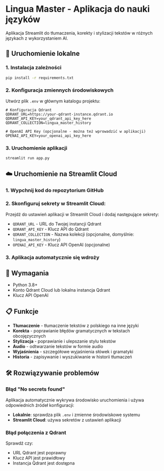 # Lingua Master - Aplikacja do nauki języków

Aplikacja Streamlit do tłumaczenia, korekty i stylizacji tekstów w różnych językach z wykorzystaniem AI.

## 🚀 Uruchomienie lokalne

### 1. Instalacja zależności

```bash
pip install -r requirements.txt
```

### 2. Konfiguracja zmiennych środowiskowych

Utwórz plik `.env` w głównym katalogu projektu:

```env
# Konfiguracja Qdrant
QDRANT_URL=https://your-qdrant-instance.qdrant.io
QDRANT_API_KEY=your_qdrant_api_key_here
QDRANT_COLLECTION=lingua_master_history

# OpenAI API Key (opcjonalne - można też wprowadzić w aplikacji)
OPENAI_API_KEY=your_openai_api_key_here
```

### 3. Uruchomienie aplikacji

```bash
streamlit run app.py
```

## ☁️ Uruchomienie na Streamlit Cloud

### 1. Wypchnij kod do repozytorium GitHub

### 2. Skonfiguruj sekrety w Streamlit Cloud:

Przejdź do ustawień aplikacji w Streamlit Cloud i dodaj następujące sekrety:

- `QDRANT_URL` - URL do Twojej instancji Qdrant
- `QDRANT_API_KEY` - Klucz API do Qdrant
- `QDRANT_COLLECTION` - Nazwa kolekcji (opcjonalne, domyślnie: `lingua_master_history`)
- `OPENAI_API_KEY` - Klucz API OpenAI (opcjonalne)

### 3. Aplikacja automatycznie się wdroży

## 🔧 Wymagania

- Python 3.8+
- Konto Qdrant Cloud lub lokalna instancja Qdrant
- Klucz API OpenAI

## 📋 Funkcje

- **Tłumaczenie** - tłumaczenie tekstów z polskiego na inne języki
- **Korekta** - poprawianie błędów gramatycznych w tekstach obcojęzycznych
- **Stylizacja** - poprawianie i ulepszanie stylu tekstów
- **Audio** - odtwarzanie tekstów w formie audio
- **Wyjaśnienia** - szczegółowe wyjaśnienia słówek i gramatyki
- **Historia** - zapisywanie i wyszukiwanie w historii tłumaczeń

## 🛠️ Rozwiązywanie problemów

### Błąd "No secrets found"

Aplikacja automatycznie wykrywa środowisko uruchomienia i używa odpowiednich źródeł konfiguracji:

- **Lokalnie**: sprawdza plik `.env` i zmienne środowiskowe systemu
- **Streamlit Cloud**: używa sekretów z ustawień aplikacji

### Błąd połączenia z Qdrant

Sprawdź czy:

- URL Qdrant jest poprawny
- Klucz API jest prawidłowy
- Instancja Qdrant jest dostępna

